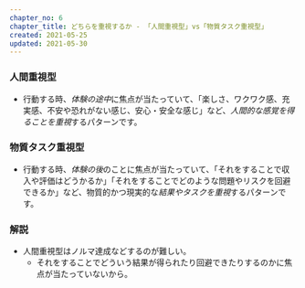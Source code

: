 ```yaml
---
chapter_no: 6
chapter_title: どちらを重視するか - 「人間重視型」vs「物質タスク重視型」
created: 2021-05-25
updated: 2021-05-30
---
```

### 人間重視型
- 行動する時、*体験の途中*に焦点が当たっていて、「楽しさ、ワクワク感、充実感、不安や恐れがない感じ、安心・安全な感じ」など、*人間的な感覚を得ることを重視*するパターンです。

### 物質タスク重視型
- 行動する時、*体験の後*のことに焦点が当たっていて、「それをすることで収入や評価はどうかるか」「それをすることでどのような問題やリスクを回避できるか」など、物質的かつ現実的な*結果やタスクを重視*するパターンです。

### 解説
- 人間重視型はノルマ達成などするのが難しい。
  - それをすることでどういう結果が得られたり回避できたりするのかに焦点が当たっていないから。
